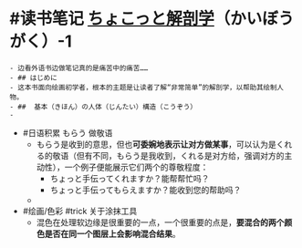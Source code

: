 # #读书笔记 [ちょこっと解剖学](hls__ちょこっと人体解剖学で圧倒的にうまく描けるキャラクターデッサン_1728137446039_0)（かいぼうがく）-1
	- 边看外语书边做笔记真的是痛苦中的痛苦……
	- ## はじめに
	- 这本书面向绘画初学者，根本的主题是让读者了解“非常简单”的解剖学，以帮助其绘制人物。
	- ##  基本（きほん）の人体（じんたい）構造（こうぞう）
	-
- #日语积累 もらう 做敬语
	- もらう是收到的意思，但也**可委婉地表示让对方做某事**，可以认为是くれる的敬语（但有不同，もらう是我收到，くれる是对方给，强调对方的主动性），一个例子便能展示它们两个的尊敬程度：
		- ちょっと手伝ってくれますか？能帮帮忙吗？
		- ちょっと手伝ってもらえますか？能收到您的帮助吗？
	-
- #绘画/色彩 #trick 关于涂抹工具
	- 混色在处理软边缘是很重要的一点，一个很重要的点是，**要混合的两个颜色是否在同一个图层上会影响混合结果**。